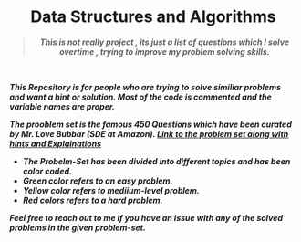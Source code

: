 <h1 align="center">
     Data Structures and Algorithms 
</h1>

<blockquote align="center">
  <b><i>
    This is not really project , its just a list of questions which I solve overtime , trying to improve my problem solving skills.
  </i></b>
</blockquote>

<br/>

 <b><i>
    This Repository is for people who are trying to solve similiar problems and want a hint or solution. Most of the code is commented and the variable names are proper.
  </i></b>

 <b><i>
    The prooblem set  is the famous 450 Questions which have been curated by Mr. Love Bubbar (SDE at Amazon).
    <a href=""> Link to the problem set along with hints and Explainations </a>
  </i></b>

 <b><i>
 <ul>
 <li>The Probelm-Set has been divided into different topics and has been color coded.</li>
 <li>Green color refers to an easy problem.</li>
 <li>Yellow color refers to mediium-level problem.</li>
 <li>Red colors refers to a hard problem.</li>
 </ul>
 Feel free to reach out to me if you have an issue with any of the solved problems in the given problem-set.
 </i></b>
